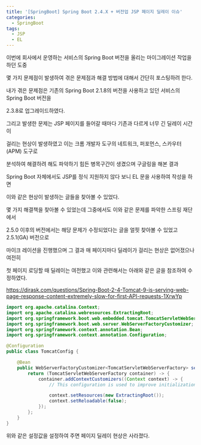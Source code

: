 ```yaml
---
title: '[SpringBoot] Spring Boot 2.4.X + 버전업 JSP 페이지 딜레이 이슈'
categories:
  - SpringBoot
tags:
  - JSP
  - EL
---
```


이번에 회사에서 운영하는 서비스의 Spring Boot 버전을 올리는 마이그레이션 작업을 하던 도중

몇 가지 문제점이 발생하여 겪은 문제점과 해결 방법에 대해서 간단히 포스팅하려 한다.

내가 겪은 문제점은 기존의 Spring Boot 2.1.8의 버전을 사용하고 있던 서비스의 Spring Boot 버전을

2.3.8로 업그레이드하였다.

그리고 발생한 문제는 JSP 페이지를 들어갈 때마다 기존과 다르게 너무 긴 딜레이 시간이

걸리는 현상이 발생하였고 이는 크롬 개발자 도구의 네트워크, 퍼포먼스, 스카우터(APM) 도구로

분석하여 해결하려 해도 파악하기 힘든 병목구간이 생겼으며 구글링을 해본 결과

Spring Boot 자체에서도 JSP를 정식 지원하지 않다 보니 EL 문을 사용하여 작성을 하면

이와 같은 현상이 발생하는 글들을 찾아볼 수 있었다.

몇 가지 해결책을 찾아볼 수 있었는데 그중에서도 이와 같은 문제를 파악한 스프링 재단에서

2.5.0 이후의 버전에서는 해당 문제가 수정되었다는 글을 얼핏 찾아볼 수 있었고 2.5.1(GA) 버전으로

마이크 레이션을 진행했으며 그 결과 매 페이지마다 딜레이가 걸리는 현상은 없어졌으나 여전히

첫 페이지 로딩할 때 딜레이는 여전했고 이와 관련해서는 아래와 같은 글을 참조하여 수정하였다.

<https://dirask.com/questions/Spring-Boot-2-4-Tomcat-9-is-serving-web-page-response-content-extremely-slow-for-first-API-requests-1XrwYp>

```java
import org.apache.catalina.Context;
import org.apache.catalina.webresources.ExtractingRoot;
import org.springframework.boot.web.embedded.tomcat.TomcatServletWebServerFactory;
import org.springframework.boot.web.server.WebServerFactoryCustomizer;
import org.springframework.context.annotation.Bean;
import org.springframework.context.annotation.Configuration;

@Configuration
public class TomcatConfig {

    @Bean
    public WebServerFactoryCustomizer<TomcatServletWebServerFactory> servletContainerCustomizer() {
        return (TomcatServletWebServerFactory container) -> {
            container.addContextCustomizers((Context context) -> {
                // This configuration is used to improve initialization performance.

                context.setResources(new ExtractingRoot());
                context.setReloadable(false);
            });
        };
    }
}
```

위와 같은 설정값을 설정하여 주면 페이지 딜레이 현상은 사라졌다.

